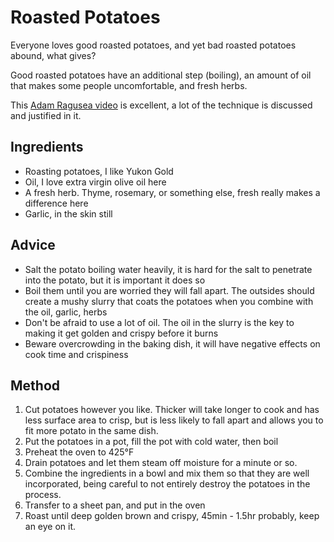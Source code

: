 # Roasted Potatoes
Everyone loves good roasted potatoes, and yet bad roasted potatoes abound, what gives?

Good roasted potatoes have an additional step (boiling), an amount of oil that makes some people uncomfortable, and fresh herbs.

This [Adam Ragusea video](https://www.youtube.com/watch?v=m6kcANnAJSo) is excellent, a lot of the technique is discussed and justified in it.

## Ingredients
- Roasting potatoes, I like Yukon Gold
- Oil, I love extra virgin olive oil here
- A fresh herb. Thyme, rosemary, or something else, fresh really makes a difference here
- Garlic, in the skin still

## Advice
- Salt the potato boiling water heavily, it is hard for the salt to penetrate into the potato, but it is important it does so
- Boil them until you are worried they will fall apart. The outsides should create a mushy slurry that coats the potatoes when you combine with the oil, garlic, herbs
- Don't be afraid to use a lot of oil. The oil in the slurry is the key to making it get golden and crispy before it burns
- Beware overcrowding in the baking dish, it will have negative effects on cook time and crispiness

## Method
1. Cut potatoes however you like. Thicker will take longer to cook and has less surface area to crisp, but is less likely to fall apart and allows you to fit more potato in the same dish.
1. Put the potatoes in a pot, fill the pot with cold water, then boil
1. Preheat the oven to 425°F
1. Drain potatoes and let them steam off moisture for a minute or so.
1. Combine the ingredients in a bowl and mix them so that they are well incorporated, being careful to not entirely destroy the potatoes in the process.
1. Transfer to a sheet pan, and put in the oven
1. Roast until deep golden brown and crispy, 45min - 1.5hr probably, keep an eye on it.
